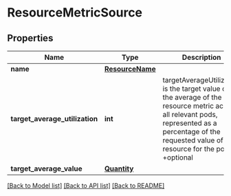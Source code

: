# ResourceMetricSource

## Properties
Name | Type | Description | Notes
------------ | ------------- | ------------- | -------------
**name** | [**ResourceName**](ResourceName.md) |  | [optional] 
**target_average_utilization** | **int** | targetAverageUtilization is the target value of the average of the resource metric across all relevant pods, represented as a percentage of the requested value of the resource for the pods. +optional | [optional] 
**target_average_value** | [**Quantity**](Quantity.md) |  | [optional] 

[[Back to Model list]](../README.md#documentation-for-models) [[Back to API list]](../README.md#documentation-for-api-endpoints) [[Back to README]](../README.md)



